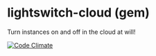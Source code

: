 # lightswitch-cloud (gem)

Turn instances on and off in the cloud at will!

[![Code Climate](https://codeclimate.com/github/km-lightswitch/gem.lightswitch-awsc/badges/gpa.svg)](https://codeclimate.com/github/km-lightswitch/gem.lightswitch-awsc)
